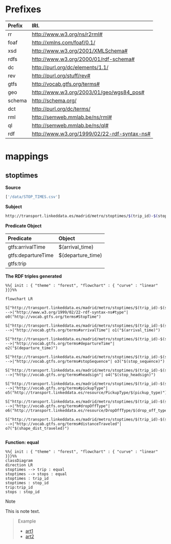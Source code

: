 
# Prefixes
| Prefix       |               IRI.                   |
| :----------- | :----------------------------------  |
| rr     | http://www.w3.org/ns/r2rml# |
| foaf     | http://xmlns.com/foaf/0.1/ |
| xsd     | http://www.w3.org/2001/XMLSchema# |
| rdfs     | http://www.w3.org/2000/01/rdf-schema# |
| dc     | http://purl.org/dc/elements/1.1/ |
| rev     | http://purl.org/stuff/rev# |
| gtfs     | http://vocab.gtfs.org/terms# |
| geo     | http://www.w3.org/2003/01/geo/wgs84_pos# |
| schema     | http://schema.org/ |
| dct     | http://purl.org/dc/terms/ |
| rml     | http://semweb.mmlab.be/ns/rml# |
| ql     | http://semweb.mmlab.be/ns/ql# |
| rdf     | http://www.w3.org/1999/02/22-rdf-syntax-ns# |


# mappings
## stoptimes
**Source**

```bash
['/data/STOP_TIMES.csv']
```

**Subject**

```bash
http://transport.linkeddata.es/madrid/metro/stoptimes/$(trip_id)-$(stop_id)-$(arrival_time)
```

**Predicate Object**

| Predicate |                Object                |
| :----------- | :----------------------------------  |
| gtfs:arrivalTime    | $(arrival_time) |
| gtfs:departureTime    | $(departure_time) |
| gtfs:trip |  |

**The RDF triples generated**


```mermaid
%%{ init : { "theme" : "forest", "flowchart" : { "curve" : "linear" }}}%%

flowchart LR
	S["http://transport.linkeddata.es/madrid/metro/stoptimes/$(trip_id)-$(stop_id)-$(arrival_time)"] -->|"http://www.w3.org/1999/02/22-rdf-syntax-ns#type"| o0("http://vocab.gtfs.org/terms#StopTime")
    S["http://transport.linkeddata.es/madrid/metro/stoptimes/$(trip_id)-$(stop_id)-$(arrival_time)"] -->|"http://vocab.gtfs.org/terms#arrivalTime"| o1("$(arrival_time)")
	S["http://transport.linkeddata.es/madrid/metro/stoptimes/$(trip_id)-$(stop_id)-$(arrival_time)"] -->|"http://vocab.gtfs.org/terms#departureTime"| o2("$(departure_time)")
	S["http://transport.linkeddata.es/madrid/metro/stoptimes/$(trip_id)-$(stop_id)-$(arrival_time)"] -->|"http://vocab.gtfs.org/terms#stopSequence"| o3("$(stop_sequence)")
	S["http://transport.linkeddata.es/madrid/metro/stoptimes/$(trip_id)-$(stop_id)-$(arrival_time)"] -->|"http://vocab.gtfs.org/terms#headsign"| o4("$(stop_headsign)")
	S["http://transport.linkeddata.es/madrid/metro/stoptimes/$(trip_id)-$(stop_id)-$(arrival_time)"] -->|"http://vocab.gtfs.org/terms#pickupType"| o5("http://transport.linkeddata.es/resource/PickupType/$(pickup_type)")
	S["http://transport.linkeddata.es/madrid/metro/stoptimes/$(trip_id)-$(stop_id)-$(arrival_time)"] -->|"http://vocab.gtfs.org/terms#dropOffType"| o6("http://transport.linkeddata.es/resource/DropOffType/$(drop_off_type)")
	S["http://transport.linkeddata.es/madrid/metro/stoptimes/$(trip_id)-$(stop_id)-$(arrival_time)"] -->|"http://vocab.gtfs.org/terms#distanceTraveled"| o7("$(shape_dist_traveled)")
    
```

**Function: equal**

```mermaid
%%{ init : { "theme" : "forest", "flowchart" : { "curve" : "linear" }}}%%
classDiagram
direction LR
stoptimes --> trip : equal
stoptimes --> stops : equal
stoptimes : trip_id
stoptimes : stop_id
trip:trip_id 
stops : stop_id

```


>[!NOTE]
>
>This is note text.



>
>
>Example
>
>* [art1](http://example.org)
>* [art2](http://example.org)